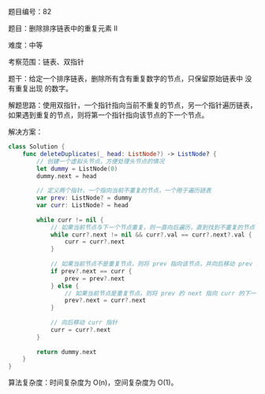 题目编号：82

题目：删除排序链表中的重复元素 II

难度：中等

考察范围：链表、双指针

题干：给定一个排序链表，删除所有含有重复数字的节点，只保留原始链表中 没有重复出现 的数字。

解题思路：使用双指针，一个指针指向当前不重复的节点，另一个指针遍历链表，如果遇到重复的节点，则将第一个指针指向该节点的下一个节点。

解决方案：

```swift
class Solution {
    func deleteDuplicates(_ head: ListNode?) -> ListNode? {
        // 创建一个虚拟头节点，方便处理头节点的情况
        let dummy = ListNode(0)
        dummy.next = head
        
        // 定义两个指针，一个指向当前不重复的节点，一个用于遍历链表
        var prev: ListNode? = dummy
        var curr: ListNode? = head
        
        while curr != nil {
            // 如果当前节点与下一个节点重复，则一直向后遍历，直到找到不重复的节点
            while curr?.next != nil && curr?.val == curr?.next?.val {
                curr = curr?.next
            }
            
            // 如果当前节点不是重复节点，则将 prev 指向该节点，并向后移动 prev 指针
            if prev?.next == curr {
                prev = prev?.next
            } else {
                // 如果当前节点是重复节点，则将 prev 的 next 指向 curr 的下一个节点
                prev?.next = curr?.next
            }
            
            // 向后移动 curr 指针
            curr = curr?.next
        }
        
        return dummy.next
    }
}
```

算法复杂度：时间复杂度为 O(n)，空间复杂度为 O(1)。